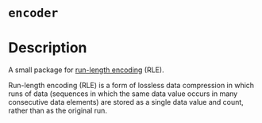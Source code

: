 # `encoder`

# Description

A small package for [run-length encoding](https://en.wikipedia.org/wiki/Run-length_encoding) (RLE).

Run-length encoding (RLE) is a form of lossless data compression in which runs of data (sequences in which the same data value occurs in many consecutive data elements) are stored as a single data value and count, rather than as the original run.
